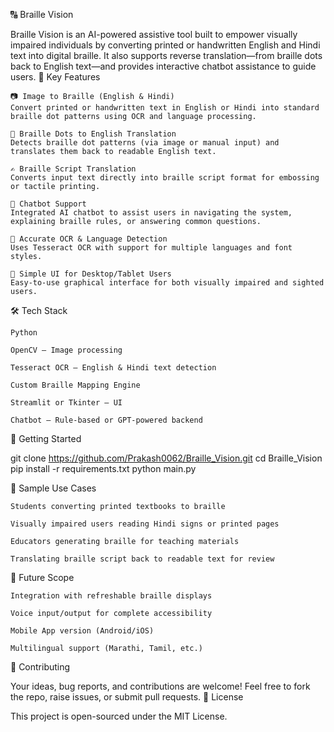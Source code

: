 🔠 Braille Vision

Braille Vision is an AI-powered assistive tool built to empower visually impaired individuals by converting printed or handwritten English and Hindi text into digital braille. It also supports reverse translation—from braille dots back to English text—and provides interactive chatbot assistance to guide users.
🌟 Key Features

    📷 Image to Braille (English & Hindi)
    Convert printed or handwritten text in English or Hindi into standard braille dot patterns using OCR and language processing.

    🔁 Braille Dots to English Translation
    Detects braille dot patterns (via image or manual input) and translates them back to readable English text.

    ✍️ Braille Script Translation
    Converts input text directly into braille script format for embossing or tactile printing.

    💬 Chatbot Support
    Integrated AI chatbot to assist users in navigating the system, explaining braille rules, or answering common questions.

    🎯 Accurate OCR & Language Detection
    Uses Tesseract OCR with support for multiple languages and font styles.

    📱 Simple UI for Desktop/Tablet Users
    Easy-to-use graphical interface for both visually impaired and sighted users.

🛠 Tech Stack

    Python

    OpenCV – Image processing

    Tesseract OCR – English & Hindi text detection

    Custom Braille Mapping Engine

    Streamlit or Tkinter – UI

    Chatbot – Rule-based or GPT-powered backend

🚀 Getting Started

git clone https://github.com/Prakash0062/Braille_Vision.git
cd Braille_Vision
pip install -r requirements.txt
python main.py

🧪 Sample Use Cases

    Students converting printed textbooks to braille

    Visually impaired users reading Hindi signs or printed pages

    Educators generating braille for teaching materials

    Translating braille script back to readable text for review

🔮 Future Scope

    Integration with refreshable braille displays

    Voice input/output for complete accessibility

    Mobile App version (Android/iOS)

    Multilingual support (Marathi, Tamil, etc.)

🤝 Contributing

Your ideas, bug reports, and contributions are welcome!
Feel free to fork the repo, raise issues, or submit pull requests.
📄 License

This project is open-sourced under the MIT License.
